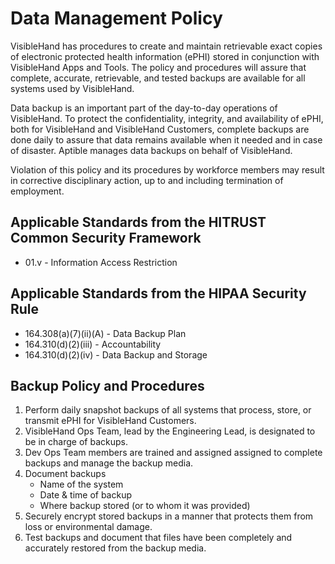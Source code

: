 # Data Management Policy

VisibleHand has procedures to create and maintain retrievable exact copies of electronic protected health information (ePHI) stored in conjunction with VisibleHand Apps and Tools. The policy and procedures will assure that complete, accurate, retrievable, and tested backups are available for all systems used by VisibleHand.

Data backup is an important part of the day-to-day operations of VisibleHand. To protect the confidentiality, integrity, and availability of ePHI, both for VisibleHand and VisibleHand Customers, complete backups are done daily to assure that data remains available when it needed and in case of disaster. Aptible manages data backups on behalf of VisibleHand.

Violation of this policy and its procedures by workforce members may result in corrective disciplinary action, up to and including termination of employment.

## Applicable Standards from the HITRUST Common Security Framework

* 01.v - Information Access Restriction

## Applicable Standards from the HIPAA Security Rule

* 164.308(a)(7)(ii)(A) - Data Backup Plan
* 164.310(d)(2)(iii) - Accountability
* 164.310(d)(2)(iv) - Data Backup and Storage

## Backup Policy and Procedures

1. Perform daily snapshot backups of all systems that process, store, or transmit ePHI for VisibleHand Customers.
2. VisibleHand Ops Team, lead by the Engineering Lead, is designated to be in charge of backups.
3. Dev Ops Team members are trained and assigned assigned to complete backups and manage the backup media.
4. Document backups
    * Name of the system
    * Date & time of backup
    * Where backup stored (or to whom it was provided)
5. Securely encrypt stored backups in a manner that protects them from loss or environmental damage.
6. Test backups and document that files have been completely and accurately restored from the backup media.
